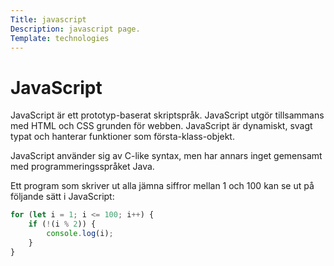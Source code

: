 ```yaml
---
Title: javascript
Description: javascript page.
Template: technologies
---
```


# JavaScript

<div class= "s-text">
JavaScript är ett prototyp-baserat skriptspråk. JavaScript utgör tillsammans med HTML och CSS grunden för webben. JavaScript är dynamiskt, svagt typat och hanterar funktioner som första-klass-objekt.

JavaScript använder sig av C-like syntax, men har annars inget gemensamt med programmeringsspråket Java.

Ett program som skriver ut alla jämna siffror mellan 1 och 100 kan se ut på följande sätt i JavaScript:
</div>

```javascript
for (let i = 1; i <= 100; i++) {
    if (!(i % 2)) {
        console.log(i);
    }
}
```
